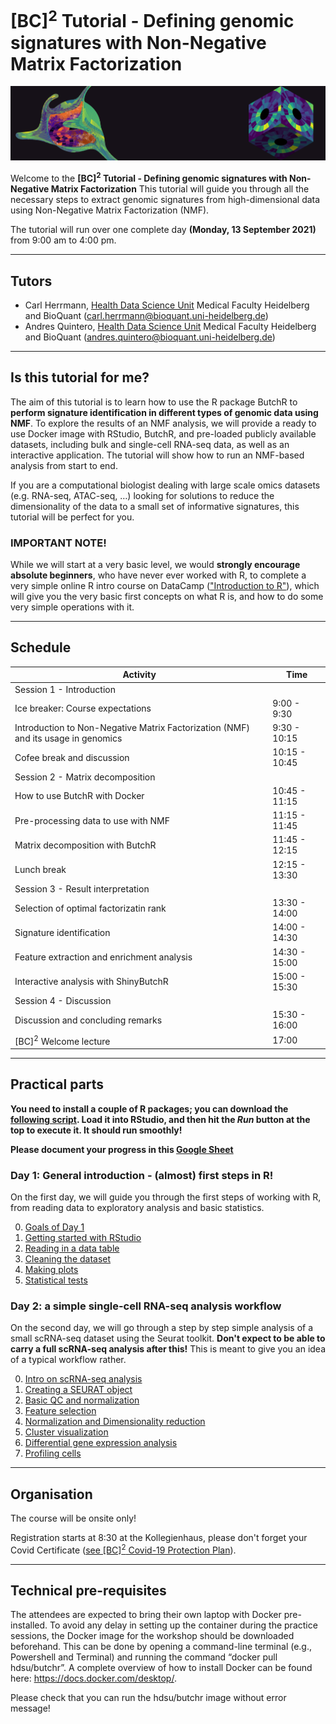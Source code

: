 # [BC]<sup>2</sup> Tutorial - Defining genomic signatures with Non-Negative Matrix Factorization

![](./The_end.png)

Welcome to the **[BC]<sup>2</sup> Tutorial - Defining genomic signatures with Non-Negative Matrix Factorization** This tutorial will guide you through all the necessary steps to extract genomic signatures from high-dimensional data using Non-Negative Matrix Factorization (NMF). 

The tutorial will run over one complete day **(Monday, 13 September 2021)** from 9:00 am to 4:00 pm.

******
## Tutors

* Carl Herrmann, [Health Data Science Unit](https://www.hdsu.org/) Medical Faculty Heidelberg and BioQuant (carl.herrmann@bioquant.uni-heidelberg.de)
* Andres Quintero, [Health Data Science Unit](https://www.hdsu.org/) Medical Faculty Heidelberg and BioQuant (andres.quintero@bioquant.uni-heidelberg.de)


********

## Is this tutorial for me?

The aim of this tutorial is to learn how to use the R package ButchR to **perform signature identification in different types of genomic data using NMF**. To explore the results of an NMF analysis, we will provide a ready to use Docker image with RStudio, ButchR, and pre-loaded publicly available datasets, including bulk and single-cell RNA-seq data, as well as an interactive application. The tutorial will show how to run an NMF-based analysis from start to end.

If you are a computational biologist dealing with large scale omics datasets (e.g. RNA-seq, ATAC-seq, …) looking for solutions to reduce the dimensionality of the data to a small set of informative signatures, this tutorial will be perfect for you.


### IMPORTANT NOTE! 

 While we will start at a very basic level, we would **strongly encourage absolute beginners**, who have never ever worked with R, to complete a very simple online R intro course on DataCamp (["Introduction to R"](https://learn.datacamp.com/courses/free-introduction-to-r)), which will give you the very basic first concepts on what R is, and how to do some very simple operations with it.


********


## Schedule

<!-- <style>
.heatMap {
    width: 70%;
    text-align: center;
}
.heatMap th {
background: grey;
word-wrap: break-word;
text-align: center;
}
.heatMap tr:nth-child(1) { background: firebrick; }
.heatMap tr:nth-child(4) { background: cadetblue; }
.heatMap tr:nth-child(5) { background: firebrick; }
.heatMap tr:nth-child(9) { background: cadetblue; }
.heatMap tr:nth-child(10) { background: firebrick; }
.heatMap tr:nth-child(15) { background: firebrick; }
.heatMap tr:nth-child(17) { background: darkcyan; }

.heatMap th:first-of-type { width: 50%; }
.heatMap th:nth-of-type(2) { width: 20%; }

</style> -->

<div class="heatMap">

| Activity | Time |
| -- | ----------- |
| Session 1 - Introduction |  |
| Ice breaker: Course expectations | 9:00 - 9:30 | 
| Introduction to Non-Negative Matrix Factorization (NMF) and its usage in genomics | 9:30 - 10:15 | 
| Cofee break and discussion | 10:15 - 10:45| 
| Session 2 - Matrix decomposition |  |
| How to use ButchR with Docker | 10:45 - 11:15 | 
| Pre-processing data to use with NMF | 11:15 - 11:45 | 
| Matrix decomposition with ButchR | 11:45 - 12:15 | 
| Lunch break | 12:15 - 13:30 | 
| Session 3 - Result interpretation |  |
| Selection of optimal factorizatin rank | 13:30 - 14:00 | 
| Signature identification | 14:00 - 14:30 | 
| Feature extraction and enrichment analysis | 14:30 - 15:00 | 
| Interactive analysis with ShinyButchR | 15:00 - 15:30| 
| Session 4 - Discussion | | 
| Discussion and concluding remarks | 15:30 - 16:00| 
| [BC]<sup>2</sup> Welcome lecture | 17:00 | 

</div>




********
<!-- ## Slides

Here are the links to the slides

* Day 1 : [introduction](./irtg2021_intro.pdf)
* Day 1 : [R markdown](./irtg2021_rmarkdown.pdf)
* Day 1 : [Data types](./irtg2021_datatypes.pdf)
* Day 1 : [Statistical tests](./irtg2021_tests.pdf)

* Day 2 : [Introduction to single-cell analysis](https://docs.google.com/presentation/d/1DSC6gUIbO6PzrqLCt1jp-sIx1U31TvMdDGgKdhohCIY/edit?ts=60c8bafb#slide=id.gdf238a40cf_0_5) -->


## Practical parts


**You need to install a couple of R packages; you can download the 
[following script](./install_packages.R). Load it into RStudio, and then hit the *Run* button at the top to execute it. It should run smoothly!**

**Please document your progress in this [Google Sheet](https://docs.google.com/spreadsheets/d/1rFcWJJD-qOqeRWZvhqPEqMCt_ddtinvdTlLPl2Syomw/edit?usp=sharing)**

### Day 1: General introduction - (almost) first steps in R!                                        


On the first day, we will guide you through the first steps of working with R, from reading data to exploratory analysis and basic statistics.

0. [Goals of Day 1](./day1/00_Objectives.md)
1. [Getting started with RStudio](./day1/01_rstudio.md)
2. [Reading in a data table](./day1/02_dataframe.md)
3. [Cleaning the dataset](./day1/03_cleanup.md)
4. [Making plots](./day1/04_plotting.md)
5. [Statistical tests](./day1/05_test.md)
                                                   

### Day 2: a simple single-cell RNA-seq analysis workflow

On the second day, we will go through a step by step simple analysis of a small scRNA-seq dataset using the Seurat toolkit. **Don't expect to be able to carry a full scRNA-seq analysis after this!** This is meant to give you an idea of a typical workflow rather.

0. [Intro on scRNA-seq analysis](./day2/00.md)
1. [Creating a SEURAT object](./day2/01.md)
2. [Basic QC and normalization ](./day2/02.md)
3. [Feature selection](./day2/03.md)
4. [Normalization and Dimensionality reduction](./day2/04.md)
5. [Cluster visualization](./day2/05.md)
6. [Differential gene expression analysis](./day2/06.md)
7. [Profiling cells](./day2/07.md)




*********
## Organisation

The course will be onsite only! 

Registration starts at 8:30 at the Kollegienhaus, please don't forget your Covid Certificate ([see [BC]<sup>2</sup> Covid-19 Protection Plan](https://www.bc2.ch/covid-19-protection-plan)).

**********
## Technical pre-requisites

 The attendees are expected to bring their own laptop with Docker pre-installed. To avoid any delay in setting up the container during the practice sessions, the Docker image for the workshop should be downloaded beforehand. This can be done by opening a command-line terminal (e.g., Powershell and Terminal) and running the command “docker pull hdsu/butchr”. A complete overview of how to install Docker can be found here: https://docs.docker.com/desktop/. 


Please check that you can run the hdsu/butchr image without error message!